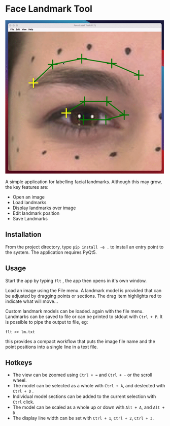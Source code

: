 # Face Landmark Tool

![](demo.gif)

A simple application for labelling facial landmarks. Although this may grow, the
key features are:

* Open an image
* Load landmarks
* Display landmarks over image
* Edit landmark position
* Save Landmarks

## Installation

From the project directory, type `pip install -e .` to install an entry point to
the system. The application requires PyQt5.

## Usage

Start the app by typing `flt` , the app then opens in it's own window.

Load an image using the File menu.
A landmark model is provided that can be adjusted by dragging points or sections.
The drag item highlights red to indicate what will move...

Custom landmark models can be loaded. again with the file menu.
Landmarks can be saved to file or can be printed to stdout with `Ctrl + P`.
It is possible to pipe the output to file, eg:

    flt >> lm.txt

this provides a compact workflow that puts the image file name and the
point positions into a single line in a text file.

## Hotkeys

* The view can be zoomed using `Ctrl + =` and `Ctrl + -` or the scroll wheel.
* The model can be selected as a whole with `Ctrl + A`, and deslected with `Ctrl + D` .
* Individual model sections can be added to the current selection with `Ctrl` click.
* The model can be scaled as a whole up or down with `Alt + A`, and `Alt + D` .
* The display line width can be set with `Ctrl + 1`, `Ctrl + 2`, `Ctrl + 3`.
